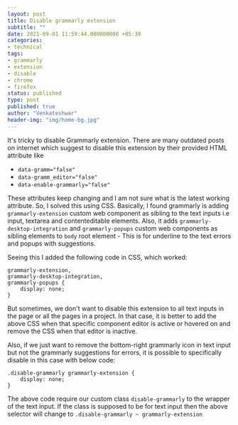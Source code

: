```yaml
---
layout: post
title: Disable grammarly extension
subtitle: ""
date: 2021-09-01 11:59:44.000000000 +05:30
categories:
- technical
tags:
- grammarly
- extension
- disable
- chrome
- firefox
status: published
type: post
published: true
author: "Venkateshwar"
header-img: "img/home-bg.jpg"
---
```


 It's tricky to disable Grammarly extension. There are many outdated posts on internet which suggest to disable this extension by their provided HTML attribute like 
-   `data-gramm="false"`
-   `data-gramm_editor="false"`
-   `data-enable-grammarly="false"`

These attributes keep changing and I am not sure what is the latest working attribute. So, I solved this using CSS. Basically, I found grammarly is adding `grammarly-extension` custom web component as sibling to the text inputs i.e input, textarea and contenteditable elements. Also, it adds `grammarly-desktop-integration` and `grammarly-popups` custom web components as sibling elements to `body` root element - This is for underline to the text errors and popups with suggestions.

Seeing this I added the following code in CSS, which worked:

```
grammarly-extension,
grammarly-desktop-integration, 
grammarly-popups {
    display: none;
}
```

But sometimes, we don't want to disable this extension to all text inputs in the page or all the pages in a project. In that case, it is better to add the above CSS when that specific component editor is active or hovered on and remove the CSS when that editor is inactive.

Also, if we just want to remove the bottom-right grammarly icon in text input but not the grammarly suggestions for errors, it is possible to specifically disable in this case with below code:

```
.disable-grammarly grammarly-extension {
    display: none;
}
```
The above code require our custom class `disable-grammarly` to the wrapper of the text input.  If the class is supposed to be for text input then the above selector will change to `.disable-grammarly ~ grammarly-extension`
